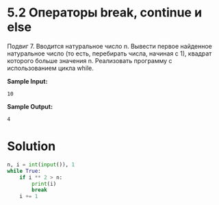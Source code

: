 # 5.2 Операторы break, continue и else

Подвиг 7. Вводится натуральное число n. Вывести первое найденное натуральное число (то есть, перебирать числа, начиная с
1), квадрат которого больше значения n. Реализовать программу с использованием цикла while.

**Sample Input:**

```
10
```

**Sample Output:**

```
4
```

# Solution

```python
n, i = int(input()), 1
while True:
    if i ** 2 > n:
        print(i)
        break
    i += 1
```